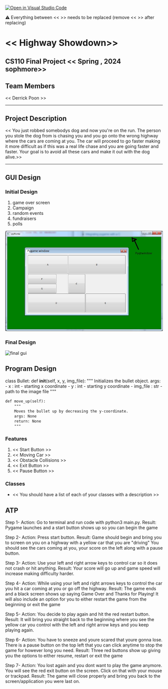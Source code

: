 [![Open in Visual Studio Code](https://classroom.github.com/assets/open-in-vscode-718a45dd9cf7e7f842a935f5ebbe5719a5e09af4491e668f4dbf3b35d5cca122.svg)](https://classroom.github.com/online_ide?assignment_repo_id=14592278&assignment_repo_type=AssignmentRepo)

:warning: Everything between << >> needs to be replaced (remove << >> after replacing)

# << Highway Showdown>>
## CS110 Final Project  << Spring , 2024 sophmore>>

## Team Members

<< Derrick Poon >>

***

## Project Description

<< You just robbed somebodys dog and now you're on the run. The person you stole the dog from is chasing you and you go onto the wrong highway where the cars are coming at you. The car will proceed to go faster making it more difficult as if this was a real life chase and you are going faster and faster. Your goal is to avoid all these cars and make it out with the dog alive.>>

***    

## GUI Design

### Initial Design
1. game over screen
2. Campaign
3. random events
4. fundraisers
5. polls

![initial gui](assets/gui.jpg)

### Final Design

![final gui](assets/finalgui.jpg)

## Program Design
class Bullet:
    def __init__(self, x, y, img_file):
        """
        Initializes the bullet object.
        args:
            - x : int - starting x coordinate
            - y : int - starting y coordinate
            - img_file : str - path to the image file
        """

    def move_up(self):
        """
        Moves the bullet up by decreasing the y-coordinate.
        args: None
        return: None
        """



### Features

1. << Start Button >>
2. << Moving Car >>
3. << Obstacle Collisions >>
4. << Exit Button >>
5. << Pause Button >>

### Classes

- << You should have a list of each of your classes with a description >>

## ATP

Step 1- Action: Go to terminal and run code with python3 main.py. 
        Result: Pygame launches and a start button shows up so you can begin the game

Step 2- Action: Press start button. 
        Result: Game should begin and bring you to screen on you on a highway with a yellow car that you are "driving" You should see the cars coming at you, your score on the left along with a pause button.

Step 3- Action: Use your left and right arrow keys to control car so it does not crash or hit anything. 
        Result: Your score will go up and game speed will increase making difficulty harder. 

Step 4- Action: While using your left and right arrows keys to control the car you hit a car coming at you or go off the highway. 
        Result: The game ends and a black screen shows up saying Game Over and Thanks for Playing! It will also include an option for you to either restart the game from the beginning or exit the game

Step 5- Action: You decide to play again and hit the red restart button.      
        Result: It will bring you straight back to the beginning where you see the yellow car you control with the left and right arrow keys and you keep playing again.

Step 6- Action: You have to sneeze and youre scared that youre gonna lose. There is a pause button on the top left that you can click anytime to stop the game for however long you need. 
        Result: Three red buttons show up giving you the options to either resume, restart or exit the game

Step 7- Action: You lost again and you dont want to play the game anymore. You will see the red exit button on the screen. Click on that with your mouse or trackpad. 
        Result: The game will close properly and bring you back to the screen/application you were last on.
